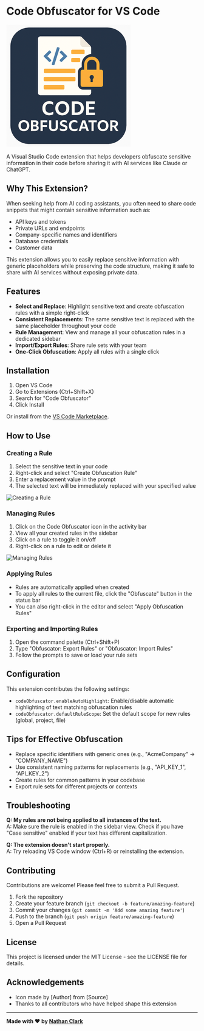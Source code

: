 # Code Obfuscator for VS Code

![Code Obfuscator Logo](images/icon_small.png)

A Visual Studio Code extension that helps developers obfuscate sensitive information in their code before sharing it with AI services like Claude or ChatGPT.

## Why This Extension?

When seeking help from AI coding assistants, you often need to share code snippets that might contain sensitive information such as:

- API keys and tokens
- Private URLs and endpoints
- Company-specific names and identifiers
- Database credentials
- Customer data

This extension allows you to easily replace sensitive information with generic placeholders while preserving the code structure, making it safe to share with AI services without exposing private data.

## Features

- **Select and Replace**: Highlight sensitive text and create obfuscation rules with a simple right-click
- **Consistent Replacements**: The same sensitive text is replaced with the same placeholder throughout your code
- **Rule Management**: View and manage all your obfuscation rules in a dedicated sidebar
- **Import/Export Rules**: Share rule sets with your team
- **One-Click Obfuscation**: Apply all rules with a single click

## Installation

1. Open VS Code
2. Go to Extensions (Ctrl+Shift+X)
3. Search for "Code Obfuscator"
4. Click Install

Or install from the [VS Code Marketplace](https://marketplace.visualstudio.com/items?itemName=yourpublisher.code-obfuscator).

## How to Use

### Creating a Rule

1. Select the sensitive text in your code
2. Right-click and select "Create Obfuscation Rule"
3. Enter a replacement value in the prompt
4. The selected text will be immediately replaced with your specified value

![Creating a Rule](images/create-rule.gif)

### Managing Rules

1. Click on the Code Obfuscator icon in the activity bar
2. View all your created rules in the sidebar
3. Click on a rule to toggle it on/off
4. Right-click on a rule to edit or delete it

![Managing Rules](images/manage-rules.gif)

### Applying Rules

- Rules are automatically applied when created
- To apply all rules to the current file, click the "Obfuscate" button in the status bar
- You can also right-click in the editor and select "Apply Obfuscation Rules"

### Exporting and Importing Rules

1. Open the command palette (Ctrl+Shift+P)
2. Type "Obfuscator: Export Rules" or "Obfuscator: Import Rules"
3. Follow the prompts to save or load your rule sets

## Configuration

This extension contributes the following settings:

- `codeObfuscator.enableAutoHighlight`: Enable/disable automatic highlighting of text matching obfuscation rules
- `codeObfuscator.defaultRuleScope`: Set the default scope for new rules (global, project, file)

## Tips for Effective Obfuscation

- Replace specific identifiers with generic ones (e.g., "AcmeCompany" → "COMPANY_NAME")
- Use consistent naming patterns for replacements (e.g., "API_KEY_1", "API_KEY_2")
- Create rules for common patterns in your codebase
- Export rule sets for different projects or contexts

## Troubleshooting

**Q: My rules are not being applied to all instances of the text.**  
A: Make sure the rule is enabled in the sidebar view. Check if you have "Case sensitive" enabled if your text has different capitalization.

**Q: The extension doesn't start properly.**  
A: Try reloading VS Code window (Ctrl+R) or reinstalling the extension.

## Contributing

Contributions are welcome! Please feel free to submit a Pull Request.

1. Fork the repository
2. Create your feature branch (`git checkout -b feature/amazing-feature`)
3. Commit your changes (`git commit -m 'Add some amazing feature'`)
4. Push to the branch (`git push origin feature/amazing-feature`)
5. Open a Pull Request

## License

This project is licensed under the MIT License - see the LICENSE file for details.

## Acknowledgements

- Icon made by [Author] from [Source]
- Thanks to all contributors who have helped shape this extension

---

**Made with ❤️ by [Nathan Clark](https://bsky.app/profile/dadfacts.bsky.social)**

